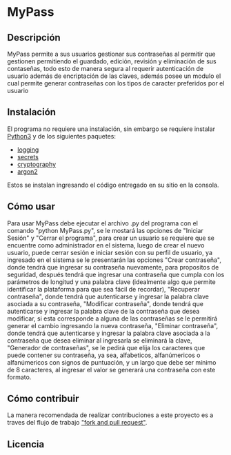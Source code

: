 # MyPass

## Descripción

MyPass permite a sus usuarios gestionar sus contraseñas al permitir que gestionen permitiendo el guardado, edición, revisión y eliminación de sus contaseñas, todo esto de manera segura al requerir autenticación de usuario además de encriptación de las claves, además posee un modulo el cual permite generar contraseñas con los tipos de caracter preferidos por el usuario

## Instalación

El programa no requiere una instalación, sin embargo se requiere instalar [Python3](https://www.python.org/downloads/) y de los siguientes paquetes:

* [logging](https://pypi.org/project/logging/)
* [secrets](https://pypi.org/project/secrets/)
* [cryptography](https://pypi.org/project/cryptography/)
* [argon2](https://pypi.org/project/argon2-cffi/)

Estos se instalan ingresando el código entregado en su sitio en la consola.

## Cómo usar

Para usar MyPass debe ejecutar el archivo .py del programa con el comando "python MyPass.py", se le mostará las opciones de "Iniciar Sesión" y "Cerrar el programa", para crear un usuario se requiere que se encuentre como administrador en el sistema, luego de crear el nuevo usuario, puede cerrar sesión e iniciar sesión con su perfil de usuario, ya ingresado en el sistema se le presentarán las opciones "Crear contraseña", donde tendrá que ingresar su contraseña nuevamente, para propositos de seguridad, después tendrá que ingresar una contraseña que cumpla con los parámetros de longitud y una palabra clave (idealmente algo que permite identificar la plataforma para que sea fácil de recordar), "Recuperar contraseña", donde tendrá que autenticarse y ingresar la palabra clave asociada a su contraseña, "Modificar contraseña", donde tendrá que autenticarse y ingresar la palabra clave de la contraseña que desea modificar, si esta corresponde a alguna de las contraseñas se le permitirá generar el cambio ingresando la nueva contraseña, "Eliminar contraseña", donde tendrá que autenticarse y ingresar la palabra clave asociada a la contraseña que desea eliminar al ingresarla se eliminará la clave, "Generador de contraseñas", se le pedirá que elija los caracteres que puede contener su contraseña, ya sea, alfabeticos, alfanúmericos o alfanúmericos con signos de puntuación, y un largo que debe ser mínimo de 8 caracteres, al ingresar el valor se generará una contraseña con este formato.

## Cómo contribuir

La manera recomendada de realizar contribuciones a este proyecto es a traves del flujo de trabajo ["fork and pull request"](https://docs.github.com/en/get-started/exploring-projects-on-github/contributing-to-a-project).

## Licencia

